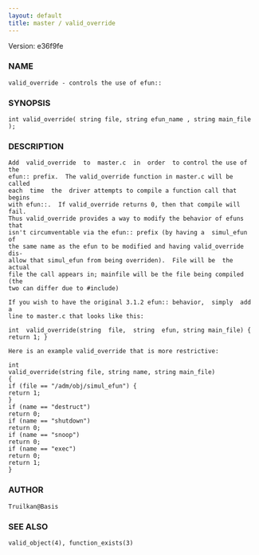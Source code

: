 ```yaml
---
layout: default
title: master / valid_override
---
```


Version: e36f9fe




### NAME
    valid_override - controls the use of efun::


### SYNOPSIS
    int valid_override( string file, string efun_name , string main_file );


### DESCRIPTION
    Add  valid_override  to  master.c  in  order  to control the use of the
    efun:: prefix.  The valid_override function in master.c will be  called
    each  time  the  driver attempts to compile a function call that begins
    with efun::.  If valid_override returns 0, then that compile will fail.
    Thus valid_override provides a way to modify the behavior of efuns that
    isn't circumventable via the efun:: prefix (by having a  simul_efun  of
    the same name as the efun to be modified and having valid_override dis‐
    allow that simul_efun from being overriden).  File will be  the  actual
    file the call appears in; mainfile will be the file being compiled (the
    two can differ due to #include)

    If you wish to have the original 3.1.2 efun:: behavior,  simply  add  a
    line to master.c that looks like this:

    int  valid_override(string  file,  string  efun, string main_file) {
    return 1; }

    Here is an example valid_override that is more restrictive:

    int
    valid_override(string file, string name, string main_file)
    {
    if (file == "/adm/obj/simul_efun") {
    return 1;
    }
    if (name == "destruct")
    return 0;
    if (name == "shutdown")
    return 0;
    if (name == "snoop")
    return 0;
    if (name == "exec")
    return 0;
    return 1;
    }


### AUTHOR
    Truilkan@Basis


### SEE ALSO
    valid_object(4), function_exists(3)



